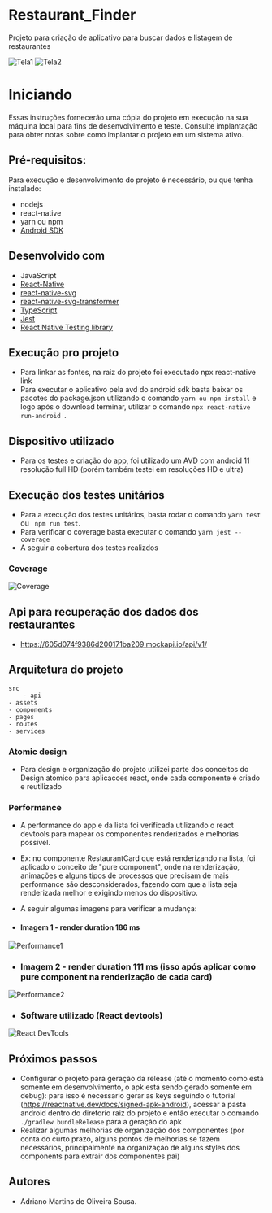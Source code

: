 # Restaurant_Finder
Projeto para criação de aplicativo para buscar dados e listagem de restaurantes

![Tela1](https://i.imgur.com/P2j74mB.png)
![Tela2](https://i.imgur.com/esTPm3g.png)

# Iniciando
Essas instruções fornecerão uma cópia do projeto em execução na sua máquina local para fins de desenvolvimento e teste. Consulte implantação para obter notas sobre como implantar o projeto em
um sistema ativo.

## Pré-requisitos:
Para execução e desenvolvimento do projeto é necessário, ou que tenha instalado:
- nodejs
- react-native
- yarn ou npm
- [Android SDK](https://developer.android.com/studio?hl=pt&gclid=CjwKCAjwkN6EBhBNEiwADVfya0HQDwC1tW28XsrFEbeBj0ret04bk5BuRVbIPom6saQjwZn7J3fUsxoCzC0QAvD_BwE&gclsrc=aw.ds)


## Desenvolvido com
 - JavaScript
 - [React-Native](https://facebook.github.io/react-native/)
 - [react-native-svg](https://github.com/react-native-community/react-native-svg)
 - [react-native-svg-transformer](https://github.com/kristerkari/react-native-svg-transformer)
 - [TypeScript](https://www.typescriptlang.org/)
 - [Jest](https://jestjs.io/pt-BR/)
 - [React Native Testing library](https://testing-library.com/docs/react-native-testing-library/intro/)

## Execução pro projeto
 - Para linkar as fontes, na raiz do projeto foi executado npx react-native link
 - Para executar o aplicativo pela avd do android sdk basta baixar os pacotes do package.json
 utilizando o comando ``` yarn ou npm install ``` e logo após o download terminar, utilizar o comando ```npx react-native run-android ```.

## Dispositivo utilizado
  - Para os testes e criação do app, foi utilizado um AVD com android 11 resolução full HD (porém também testei em resoluções HD e ultra)

## Execução dos testes unitários
- Para a execução dos testes unitários, basta rodar o comando ``` yarn test ``` ou ``` npm run test```.
- Para verificar o coverage basta executar o comando ```yarn jest --coverage```
- A seguir a cobertura dos testes realizdos

### Coverage
![Coverage](https://i.imgur.com/OJzyalg.png)

## Api para recuperação dos dados dos restaurantes
- https://605d074f9386d200171ba209.mockapi.io/api/v1/


## Arquitetura do projeto
	src
		- api
    - assets
    - components
    - pages
    - routes
    - services


### Atomic design
 - Para design e organização do projeto utilizei parte dos conceitos do Design atomico para aplicacoes react, onde cada componente é criado e reutilizado

### Performance
 - A performance do app e da lista foi verificada utilizando o react devtools para mapear os componentes renderizados e melhorias possível.
 - Ex: no componente RestaurantCard que está renderizando na lista, foi aplicado o conceito de "pure component", onde na renderização, animações e alguns tipos de processos que precisam de mais performance são desconsiderados, fazendo com que a lista seja renderizada melhor e exigindo menos do dispositivo.
 - A seguir algumas imagens para verificar a mudança:

 - #### Imagem 1 - render duration 186 ms
 ![Performance1](https://i.imgur.com/R07c6qY.png)
 - ### Imagem 2 - render duration 111 ms (isso após aplicar como pure component na renderização de cada card)
 ![Performance2](https://i.imgur.com/Hmo4Ftb.png)

 - ### Software utilizado (React devtools)
  ![React DevTools](https://i.imgur.com/aJhQ6fl.png)

## Próximos passos
 - Configurar o projeto para geração da release (até o momento como está somente em desenvolvimento, o apk está sendo gerado somente em debug): para isso é necessario gerar as keys seguindo o tutorial (https://reactnative.dev/docs/signed-apk-android), acessar a pasta android dentro do diretorio raiz do projeto e então executar o comando ``` ./gradlew bundleRelease ``` para a geração do apk
 - Realizar algumas melhorias de organização dos componentes (por conta do curto prazo, alguns pontos de melhorias se fazem necessários, principalmente na organização de alguns styles dos components para extrair dos componentes pai)


## Autores
- Adriano Martins de Oliveira Sousa.

